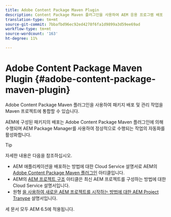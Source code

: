 ```yaml
---
title: Adobe Content Package Maven Plugin
description: Content Package Maven 플러그인을 사용하여 AEM 응용 프로그램 배포
translation-type: tm+mt
source-git-commit: 7bbafbd96ec92ed4278f6fa1d9899a3d59ee69ad
workflow-type: tm+mt
source-wordcount: '163'
ht-degree: 11%

---
```



# Adobe Content Package Maven Plugin {#adobe-content-package-maven-plugin}

Adobe Content Package Maven 플러그인을 사용하여 패키지 배포 및 관리 작업을 Maven 프로젝트에 통합할 수 있습니다.

AEM에 구성된 패키지의 배포는 Adobe Content Package Maven 플러그인에 의해 수행되며 AEM Package Manager를 사용하여 정상적으로 수행되는 작업의 자동화를 활성화합니다.

>[!TIP]
>
>자세한 내용은 다음을 참조하십시오.
>
>* AEM 애플리케이션을 배포하는 방법에 대한 Cloud Service 설명서로 AEM의 [Adobe Content Package Maven 플러그인](https://experienceleague.adobe.com/docs/experience-manager-cloud-service/implementing/developer-tools/maven-plugin.html?lang=en#developer-tools) 아티클입니다.
>* AEM의 [AEM 프로젝트 구조](https://docs.adobe.com/content/help/ko-KR/experience-manager-cloud-service/implementing/developing/aem-project-content-package-structure.html) 아티클은 최신 AEM 프로젝트를 구성하는 방법에 대한 Cloud Service 설명서입니다.
>* 원형 [을 사용하여 새로운 AEM 프로젝트를 시작하는 방법에 대한 AEM Project Tranype](https://docs.adobe.com/content/help/ko-KR/experience-manager-core-components/using/developing/archetype/overview.html) 설명서입니다.

>
>
세 문서 모두 AEM 6.5에 적용됩니다.
